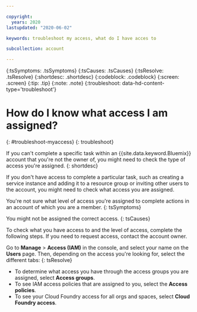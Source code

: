```yaml
---

copyright:
  years: 2020
lastupdated: "2020-06-02"

keywords: troubleshoot my access, what do I have acces to

subcollection: account

---
```


{:tsSymptoms: .tsSymptoms}
{:tsCauses: .tsCauses}
{:tsResolve: .tsResolve}
{:shortdesc: .shortdesc}
{:codeblock: .codeblock}
{:screen: .screen}
{:tip: .tip}
{:note: .note}
{:troubleshoot: data-hd-content-type='troubleshoot'}

# How do I know what access I am assigned?
{: #troubleshoot-myaccess}
{: troubleshoot}

If you can't complete a specific task within an {{site.data.keyword.Bluemix}} account that you're not the owner of, you might need to check the type of access you're assigned.
{: shortdesc}

If you don't have access to complete a particular task, such as creating a service instance and adding it to a resource group or inviting other users to the account, you might need to check what access you are assigned.

You're not sure what level of access you're assigned to complete actions in an account of which you are a member. 
{: tsSymptoms}
   
You might not be assigned the correct access. 
{: tsCauses}

To check what you have access to and the level of access, complete the following steps. If you need to request access, contact the account owner.

Go to **Manage** &gt; **Access (IAM)** in the console, and select your name on the **Users** page. Then, depending on the access you're looking for, select the different tabs:
{: tsResolve}

* To determine what access you have through the access groups you are assigned, select **Access groups**.
* To see IAM access policies that are assigned to you, select the **Access policies**.
* To see your Cloud Foundry access for all orgs and spaces, select **Cloud Foundry access**.